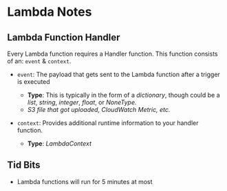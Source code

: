 # Lambda Notes

## Lambda Function Handler

Every Lambda function requires a Handler function. This function consists of an: `event` & `context`.

-   `event`: The payload that gets sent to the Lambda function after a trigger is executed

    -   **Type**: This is typically in the form of a _dictionary_, though could be a _list_, _string_, _integer_, _float_, or _NoneType._
    -   _S3 file that got uploaded, CloudWatch Metric, etc._

-   `context`: Provides additional runtime information to your handler function.
    -   **Type**: _LambdaContext_

## Tid Bits

-   Lambda functions will run for 5 minutes at most
